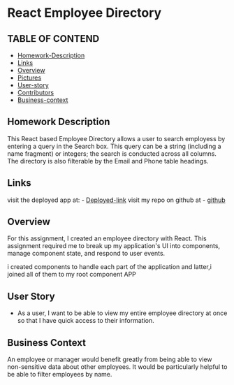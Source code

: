 # React Employee Directory
 
 ## TABLE OF CONTEND

 - [Homework-Description](#homework-description)
 - [Links](#links)
 - [Overview](#overview)
 - [Pictures](#pictures)
 - [User-story](#user-story)
 - [Contributors](#contributors)
 - [Business-context](#business-context)

## Homework Description
 This React based Employee Directory allows a user to search employess by entering a query in the Search box. This query can be a string (including a name fragment) or integers; the search is conducted across all columns. The directory is also filterable by the Email and Phone table headings.

 ## Links
 visit the deployed app at: - [Deployed-link](#https://random-employee-directory.herokuapp.com/)
 visit my repo on github at - [github](#https://github.com/chunga-codder/user-directory)

## Overview

For this assignment, I created  an employee directory with React. This assignment  required me to break up my application's UI into components, manage component state, and respond to user events.

i created components to handle each part of the application and latter,i joined all of them to my root component APP

## User Story

* As a user, I want to be able to view my entire employee directory at once so that I have quick access to their information.

## Business Context

An employee or manager would benefit greatly from being able to view non-sensitive data about other employees. It would be particularly helpful to be able to filter employees by name.